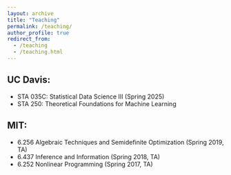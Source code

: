 ```yaml
---
layout: archive
title: "Teaching"
permalink: /teaching/
author_profile: true
redirect_from:
  - /teaching
  - /teaching.html
---
```


## UC Davis:
* STA 035C: Statistical Data Science III (Spring 2025)
* STA 250: Theoretical Foundations for Machine Learning

## MIT:
* 6.256 Algebraic Techniques and Semidefinite Optimization (Spring 2019, TA)
* 6.437 Inference and Information (Spring 2018, TA)
* 6.252 Nonlinear Programming (Spring 2017, TA)
